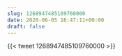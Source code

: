 ```yaml
---
slug: 1268947485109760000
date: 2020-06-05 16:47:11+00:00
draft: false
---
```


{{< tweet 1268947485109760000 >}}
